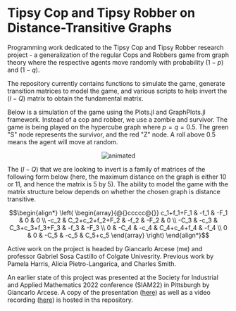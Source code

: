 # Tipsy Cop and Tipsy Robber on Distance-Transitive Graphs
 Programming work dedicated to the Tipsy Cop and Tipsy Robber research project - a generalization of the regular Cops and Robbers game from graph theory where the respective agents move randomly with probability $(1-p)$ and $(1-q)$. 

The repository currently contains functions to simulate the game, generate transition matrices to model the game, and various scripts to help invert the $(I-Q)$ matrix to obtain the fundamental matrix.

Below is a simulation of the game using the Plots.jl and GraphPlots.jl framework. Instead of a cop and robber, we use a zombie and survivor. The game is being played on the hypercube graph where $p = q = 0.5$. The green "S" node represents the survivor, and the red "Z" node. A roll above 0.5 means the agent will move at random.
<br />
<p align="center">
    <img src="https://github.com/Garcese/cops_and_robbers/blob/main/simulation.gif" alt="animated" />
</p>

The $(I-Q)$ that we are looking to invert is a family of matrices of the following form below (here, the maximum distance on the graph is either 10 or 11, and hence the matrix is 5 by 5). The ability to model the game with the matrix structure below depends on whether the chosen graph is distance transitive.

```math
\begin{align*}
    \left(
    \begin{array}{@{}ccccc@{}} 
    	c_1+f_1+F_1 & -f_1 & -F_1 & 0 & 0           \\
    	-c_2 & C_2+c_2+f_2+F_2 & -f_2 & -F_2 & 0    \\
    	-C_3 & -c_3 & C_3+c_3+f_3+F_3 & -f_3 & -F_3 \\
    	0 & -C_4 & -c_4 & C_4+c_4+f_4 & -f_4        \\
        0 & 0 & -C_5 & -c_5 & C_5+c_5
    \end{array}
    \right)    
\end{align*}
```

Active work on the project is headed by Giancarlo Arcese (me) and professor Gabriel Sosa Castillo of Colgate Univesrity. Previous work by Pamela Harris, Alicia Pietro-Langarica, and Charles Smith.

An earlier state of this project was presented at the Society for Industrial and Applied Mathematics 2022 conference (SIAM22) in Pittsburgh by Giancarlo Arcese. A copy of the presentation ([here](https://github.com/Garcese/cops_and_robbers/blob/main/siam22/Arcese%20Siam22.pdf)) as well as a video recording ([here](https://github.com/Garcese/cops_and_robbers/blob/main/siam22/Arcese_siam22_presentation.mov)) is hosted in ths repository.